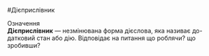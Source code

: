 #Дієприслівник

<div class="eoz-wrap">
<span class="eoz">Означення</span>
<div class="eoz-text">
<strong>Дiєприслiвник</strong> — незмiнювана форма дiєслова, яка називає до- датковий стан або дiю. Вiдповiдає на питання <span class="p1">що роблячи? що зробивши?</span>
</div>
</div>